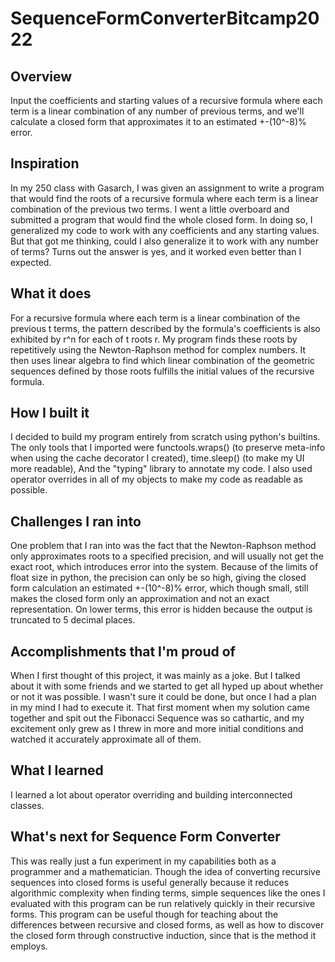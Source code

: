 # SequenceFormConverterBitcamp2022

## Overview
Input the coefficients and starting values of a recursive formula where each term is a linear combination of any number
of previous terms, and we'll calculate a closed form that approximates it to an estimated +-(10^-8)% error.

## Inspiration
In my 250 class with Gasarch, I was given an assignment to write a program that would find the roots of a recursive formula where each term is a linear combination of the previous two terms. I went a little overboard and submitted a program that would find the whole closed form. In doing so, I generalized my code to work with any coefficients and any starting values. But that got me thinking, could I also generalize it to work with any number of terms? Turns out the answer is yes, and it worked even better than I expected.
## What it does
For a recursive formula where each term is a linear combination of the previous t terms, the pattern described by the formula's coefficients is also exhibited by r^n  for each of t roots r. My program finds these roots by repetitively using the Newton-Raphson method for complex numbers. It then uses linear algebra to find which linear combination of the geometric sequences defined by those roots fulfills the initial values of the recursive formula.
## How I built it
I decided to build my program entirely from scratch using python's builtins. The only tools that I imported were functools.wraps() (to preserve meta-info when using the cache decorator I created), time.sleep() (to make my UI more readable), And the "typing" library to annotate my code. I also used operator overrides in all of my objects to make my code as readable as possible.
## Challenges I ran into
One problem that I ran into was the fact that the Newton-Raphson method only approximates roots to a specified precision, and will usually not get the exact root, which introduces error into the system. Because of the limits of float size in python, the precision can only be so high, giving the closed form calculation an estimated +-(10^-8)% error, which though small, still makes the closed form only an approximation and not an exact representation. On lower terms, this error is hidden because the output is truncated to 5 decimal places.
## Accomplishments that I'm proud of
When I first thought of this project, it was mainly as a joke. But I talked about it with some friends and we started to get all hyped up about whether or not it was possible. I wasn't sure it could be done, but once I had a plan in my mind I had to execute it. That first moment when my solution came together and spit out the Fibonacci Sequence was so cathartic, and my excitement only grew as I threw in more and more initial conditions and watched it accurately approximate all of them.
## What I learned
I learned a lot about operator overriding and building interconnected classes.
## What's next for Sequence Form Converter
This was really just a fun experiment in my capabilities both as a programmer and a mathematician. Though the idea of converting recursive sequences into closed forms is useful generally because it reduces algorithmic complexity when finding terms, simple sequences like the ones I evaluated with this program can be run relatively quickly in their recursive forms. This program can be useful though for teaching about the differences between recursive and closed forms, as well as how to discover the closed form through constructive induction, since that is the method it employs.
